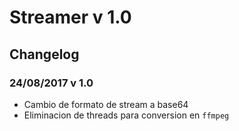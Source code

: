 # Streamer v 1.0

## Changelog 

### 24/08/2017 v 1.0

* Cambio de formato de stream a base64
* Eliminacion de threads para conversion en  `ffmpeg`
